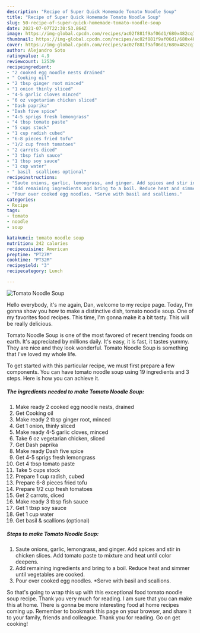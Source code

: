 ```yaml
---
description: "Recipe of Super Quick Homemade Tomato Noodle Soup"
title: "Recipe of Super Quick Homemade Tomato Noodle Soup"
slug: 50-recipe-of-super-quick-homemade-tomato-noodle-soup
date: 2021-07-07T22:30:53.864Z
image: https://img-global.cpcdn.com/recipes/ac02f881f9af06d1/680x482cq70/tomato-noodle-soup-recipe-main-photo.jpg
thumbnail: https://img-global.cpcdn.com/recipes/ac02f881f9af06d1/680x482cq70/tomato-noodle-soup-recipe-main-photo.jpg
cover: https://img-global.cpcdn.com/recipes/ac02f881f9af06d1/680x482cq70/tomato-noodle-soup-recipe-main-photo.jpg
author: Alejandro Soto
ratingvalue: 4.9
reviewcount: 12539
recipeingredient:
- "2 cooked egg noodle nests drained"
- " Cooking oil"
- "2 tbsp ginger root minced"
- "1 onion thinly sliced"
- "4-5 garlic cloves minced"
- "6 oz vegetarian chicken sliced"
- "Dash paprika"
- "Dash five spice"
- "4-5 sprigs fresh lemongrass"
- "4 tbsp tomato paste"
- "5 cups stock"
- "1 cup radish cubed"
- "6-8 pieces fried tofu"
- "1/2 cup fresh tomatoes"
- "2 carrots diced"
- "3 tbsp fish sauce"
- "1 tbsp soy sauce"
- "1 cup water"
- " basil  scallions optional"
recipeinstructions:
- "Saute onions, garlic, lemongrass, and ginger. Add spices and stir in chicken slices. Add tomato paste to mixture and heat until color deepens."
- "Add remaining ingredients and bring to a boil. Reduce heat and simmer until vegetables are cooked."
- "Pour over cooked egg noodles. *Serve with basil and scallions."
categories:
- Recipe
tags:
- tomato
- noodle
- soup

katakunci: tomato noodle soup 
nutrition: 242 calories
recipecuisine: American
preptime: "PT27M"
cooktime: "PT32M"
recipeyield: "3"
recipecategory: Lunch

---
```



![Tomato Noodle Soup](https://img-global.cpcdn.com/recipes/ac02f881f9af06d1/680x482cq70/tomato-noodle-soup-recipe-main-photo.jpg)

Hello everybody, it's me again, Dan, welcome to my recipe page. Today, I'm gonna show you how to make a distinctive dish, tomato noodle soup. One of my favorites food recipes. This time, I'm gonna make it a bit tasty. This will be really delicious.

Tomato Noodle Soup is one of the most favored of recent trending foods on earth. It's appreciated by millions daily. It's easy, it is fast, it tastes yummy. They are nice and they look wonderful. Tomato Noodle Soup is something that I've loved my whole life.




To get started with this particular recipe, we must first prepare a few components. You can have tomato noodle soup using 19 ingredients and 3 steps. Here is how you can achieve it.

<!--inarticleads1-->

##### The ingredients needed to make Tomato Noodle Soup:

1. Make ready 2 cooked egg noodle nests, drained
1. Get  Cooking oil
1. Make ready 2 tbsp ginger root, minced
1. Get 1 onion, thinly sliced
1. Make ready 4-5 garlic cloves, minced
1. Take 6 oz vegetarian chicken, sliced
1. Get Dash paprika
1. Make ready Dash five spice
1. Get 4-5 sprigs fresh lemongrass
1. Get 4 tbsp tomato paste
1. Take 5 cups stock
1. Prepare 1 cup radish, cubed
1. Prepare 6-8 pieces fried tofu
1. Prepare 1/2 cup fresh tomatoes
1. Get 2 carrots, diced
1. Make ready 3 tbsp fish sauce
1. Get 1 tbsp soy sauce
1. Get 1 cup water
1. Get  basil &amp; scallions (optional)




<!--inarticleads2-->

##### Steps to make Tomato Noodle Soup:

1. Saute onions, garlic, lemongrass, and ginger. Add spices and stir in chicken slices. Add tomato paste to mixture and heat until color deepens.
1. Add remaining ingredients and bring to a boil. Reduce heat and simmer until vegetables are cooked.
1. Pour over cooked egg noodles. *Serve with basil and scallions.




So that's going to wrap this up with this exceptional food tomato noodle soup recipe. Thank you very much for reading. I am sure that you can make this at home. There is gonna be more interesting food at home recipes coming up. Remember to bookmark this page on your browser, and share it to your family, friends and colleague. Thank you for reading. Go on get cooking!
